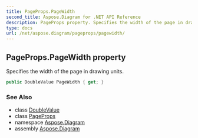 ```yaml
---
title: PageProps.PageWidth
second_title: Aspose.Diagram for .NET API Reference
description: PageProps property. Specifies the width of the page in drawing units
type: docs
url: /net/aspose.diagram/pageprops/pagewidth/
---
```

## PageProps.PageWidth property

Specifies the width of the page in drawing units.

```csharp
public DoubleValue PageWidth { get; }
```

### See Also

* class [DoubleValue](../../doublevalue/)
* class [PageProps](../)
* namespace [Aspose.Diagram](../../pageprops/)
* assembly [Aspose.Diagram](../../../)


